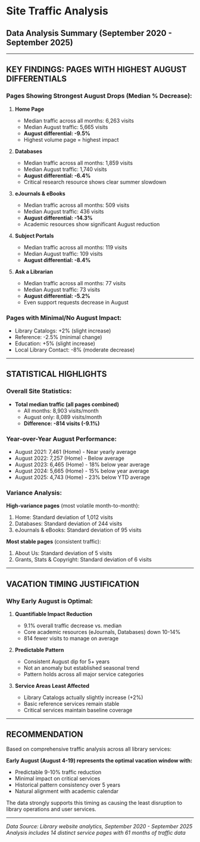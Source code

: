 # Site Traffic Analysis
## Data Analysis Summary (September 2020 - September 2025)

---

## KEY FINDINGS: PAGES WITH HIGHEST AUGUST DIFFERENTIALS

### Pages Showing Strongest August Drops (Median % Decrease):

1. **Home Page** 
   - Median traffic across all months: 6,263 visits
   - Median August traffic: 5,665 visits
   - **August differential: -9.5%**
   - Highest volume page = highest impact

2. **Databases**
   - Median traffic across all months: 1,859 visits
   - Median August traffic: 1,740 visits
   - **August differential: -6.4%**
   - Critical research resource shows clear summer slowdown

3. **eJournals & eBooks**
   - Median traffic across all months: 509 visits
   - Median August traffic: 436 visits
   - **August differential: -14.3%**
   - Academic resources show significant August reduction

4. **Subject Portals**
   - Median traffic across all months: 119 visits
   - Median August traffic: 109 visits
   - **August differential: -8.4%**

5. **Ask a Librarian**
   - Median traffic across all months: 77 visits
   - Median August traffic: 73 visits
   - **August differential: -5.2%**
   - Even support requests decrease in August

### Pages with Minimal/No August Impact:
- Library Catalogs: +2% (slight increase)
- Reference: -2.5% (minimal change)
- Education: +5% (slight increase)
- Local Library Contact: -8% (moderate decrease)

---

## STATISTICAL HIGHLIGHTS

### Overall Site Statistics:
- **Total median traffic (all pages combined)**
  - All months: 8,903 visits/month
  - August only: 8,089 visits/month
  - **Difference: -814 visits (-9.1%)**

### Year-over-Year August Performance:
- August 2021: 7,461 (Home) - Near yearly average
- August 2022: 7,257 (Home) - Below average
- August 2023: 6,465 (Home) - 18% below year average
- August 2024: 5,665 (Home) - 15% below year average
- August 2025: 4,743 (Home) - 23% below YTD average

### Variance Analysis:
**High-variance pages** (most volatile month-to-month):
1. Home: Standard deviation of 1,012 visits
2. Databases: Standard deviation of 244 visits
3. eJournals & eBooks: Standard deviation of 95 visits

**Most stable pages** (consistent traffic):
1. About Us: Standard deviation of 5 visits
2. Grants, Stats & Copyright: Standard deviation of 6 visits

---

## VACATION TIMING JUSTIFICATION

### Why Early August is Optimal:

1. **Quantifiable Impact Reduction**
   - 9.1% overall traffic decrease vs. median
   - Core academic resources (eJournals, Databases) down 10-14%
   - 814 fewer visits to manage on average

2. **Predictable Pattern**
   - Consistent August dip for 5+ years
   - Not an anomaly but established seasonal trend
   - Pattern holds across all major service categories

3. **Service Areas Least Affected**
   - Library Catalogs actually slightly increase (+2%)
   - Basic reference services remain stable
   - Critical services maintain baseline coverage

---

## RECOMMENDATION

Based on comprehensive traffic analysis across all library services:

**Early August (August 4-19) represents the optimal vacation window with:**
- Predictable 9-10% traffic reduction
- Minimal impact on critical services
- Historical pattern consistency over 5 years
- Natural alignment with academic calendar

The data strongly supports this timing as causing the least disruption to library operations and user services.

---

*Data Source: Library website analytics, September 2020 - September 2025*
*Analysis includes 14 distinct service pages with 61 months of traffic data*
